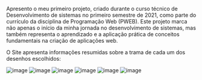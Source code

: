 Apresento o meu primeiro projeto, criado durante o curso técnico de Desenvolvimento de sistemas no primeiro semestre de 2021, como parte do currículo da disciplina de Programação Web (PWEB). Este projeto marca não apenas o início da minha jornada no desenvolvimento de sistemas, mas também representa o aprendizado e a aplicação prática de conceitos fundamentais na criação de aplicações web.

O Site apresenta informações resumidas sobre a trama de cada um dos desenhos escolhidos:

![image](https://github.com/liviaportela/Desenhos-Animados-V1/assets/115835353/3029f07c-dff8-4ef8-b5d3-e1ad42cddebe)
![image](https://github.com/liviaportela/Desenhos-Animados-V1/assets/115835353/4c281001-6da7-4a90-86cf-29825aaeb25f)
![image](https://github.com/liviaportela/Desenhos-Animados-V1/assets/115835353/5cfe0332-03b5-4c54-8c6c-11260af1f655)
![image](https://github.com/liviaportela/Desenhos-Animados-V1/assets/115835353/2dfc381a-78fc-4b4e-a966-98b7af6a41be)
![image](https://github.com/liviaportela/Desenhos-Animados-V1/assets/115835353/f2be9997-80e9-4706-846c-1c68aac6a8c1)
![image](https://github.com/liviaportela/Desenhos-Animados-V1/assets/115835353/37bab7a6-bfe2-4908-9b96-9cd4be6db652)






